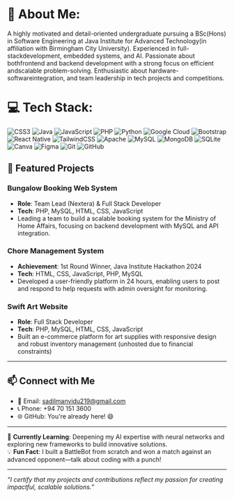 # 💫 About Me:
A highly motivated and detail-oriented undergraduate pursuing a BSc(Hons) in Software Engineering at Java Institute for Advanced Technology(in affiliation with Birmingham City University). Experienced in full-stackdevelopment, embedded systems, and AI. Passionate about bothfrontend and backend development with a strong focus on efficient andscalable problem-solving. Enthusiastic about hardware-softwareintegration, and team leadership in tech projects and competitions.


# 💻 Tech Stack:
![CSS3](https://img.shields.io/badge/css3-%231572B6.svg?style=for-the-badge&logo=css3&logoColor=white) ![Java](https://img.shields.io/badge/java-%23ED8B00.svg?style=for-the-badge&logo=openjdk&logoColor=white) ![JavaScript](https://img.shields.io/badge/javascript-%23323330.svg?style=for-the-badge&logo=javascript&logoColor=%23F7DF1E) ![PHP](https://img.shields.io/badge/php-%23777BB4.svg?style=for-the-badge&logo=php&logoColor=white) ![Python](https://img.shields.io/badge/python-3670A0?style=for-the-badge&logo=python&logoColor=ffdd54) ![Google Cloud](https://img.shields.io/badge/GoogleCloud-%234285F4.svg?style=for-the-badge&logo=google-cloud&logoColor=white) ![Bootstrap](https://img.shields.io/badge/bootstrap-%238511FA.svg?style=for-the-badge&logo=bootstrap&logoColor=white) ![React Native](https://img.shields.io/badge/react_native-%2320232a.svg?style=for-the-badge&logo=react&logoColor=%2361DAFB) ![TailwindCSS](https://img.shields.io/badge/tailwindcss-%2338B2AC.svg?style=for-the-badge&logo=tailwind-css&logoColor=white) ![Apache](https://img.shields.io/badge/apache-%23D42029.svg?style=for-the-badge&logo=apache&logoColor=white) ![MySQL](https://img.shields.io/badge/mysql-4479A1.svg?style=for-the-badge&logo=mysql&logoColor=white) ![MongoDB](https://img.shields.io/badge/MongoDB-%234ea94b.svg?style=for-the-badge&logo=mongodb&logoColor=white) ![SQLite](https://img.shields.io/badge/sqlite-%2307405e.svg?style=for-the-badge&logo=sqlite&logoColor=white) ![Canva](https://img.shields.io/badge/Canva-%2300C4CC.svg?style=for-the-badge&logo=Canva&logoColor=white) ![Figma](https://img.shields.io/badge/figma-%23F24E1E.svg?style=for-the-badge&logo=figma&logoColor=white) ![Git](https://img.shields.io/badge/git-%23F05033.svg?style=for-the-badge&logo=git&logoColor=white) ![GitHub](https://img.shields.io/badge/github-%23121011.svg?style=for-the-badge&logo=github&logoColor=white)

## 🚀 Featured Projects

### Bungalow Booking Web System
- **Role**: Team Lead (Nextera) & Full Stack Developer
- **Tech**: PHP, MySQL, HTML, CSS, JavaScript
- Leading a team to build a scalable booking system for the Ministry of Home Affairs, focusing on backend development with MySQL and API integration.

### Chore Management System
- **Achievement**: 1st Round Winner, Java Institute Hackathon 2024
- **Tech**: HTML, CSS, JavaScript, PHP, MySQL
- Developed a user-friendly platform in 24 hours, enabling users to post and respond to help requests with admin oversight for monitoring.

### Swift Art Website
- **Role**: Full Stack Developer
- **Tech**: PHP, MySQL, HTML, CSS, JavaScript
- Built an e-commerce platform for art supplies with responsive design and robust inventory management (unhosted due to financial constraints)
---

## 📫 Connect with Me
- 📧 Email: [sadilmanvidu219@gmail.com](mailto:sadilmanvidu219@gmail.com)
- 📞 Phone: +94 70 151 3600
- 🌐 GitHub: You're already here! 😄

---

🌱 **Currently Learning**: Deepening my AI expertise with neural networks and exploring new frameworks to build innovative solutions.  
💡 **Fun Fact**: I built a BattleBot from scratch and won a match against an advanced opponent—talk about coding with a punch!

---

*“I certify that my projects and contributions reflect my passion for creating impactful, scalable solutions.”*
